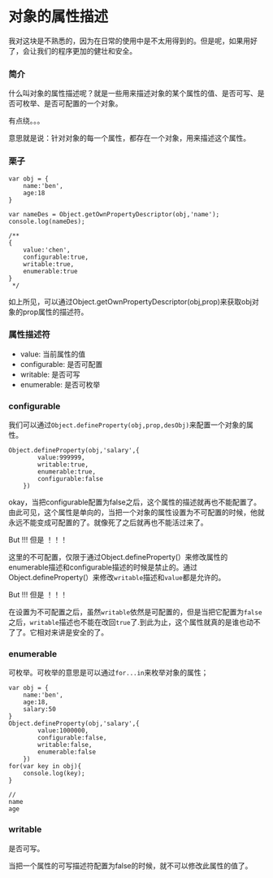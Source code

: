 # 对象的属性描述

我对这块是不熟悉的，因为在日常的使用中是不太用得到的。但是呢，如果用好了，会让我们的程序更加的健壮和安全。

### 简介

什么叫对象的属性描述呢？就是一些用来描述对象的某个属性的值、是否可写、是否可枚举、是否可配置的一个对象。

有点绕。。。

意思就是说：针对对象的每一个属性，都存在一个对象，用来描述这个属性。

### 栗子

    var obj = {
        name:'ben',
        age:18
    }

    var nameDes = Object.getOwnPropertyDescriptor(obj,'name');
    console.log(nameDes);

    /**
    {
        value:'chen',
        configurable:true,
        writable:true,
        enumerable:true
    }
     */
    
如上所见，可以通过Object.getOwnPropertyDescriptor(obj,prop)来获取obj对象的prop属性的描述符。

### 属性描述符

- value: 当前属性的值
- configurable: 是否可配置
- writable: 是否可写
- enumerable: 是否可枚举

### configurable

我们可以通过`Object.defineProperty(obj,prop,desObj)`来配置一个对象的属性。

    Object.defineProperty(obj,'salary',{
            value:999999,
            writable:true,
            enumerable:true,
            configurable:false
        })

okay，当把configurable配置为false之后，这个属性的描述就再也不能配置了。由此可见，这个属性是单向的，当把一个对象的属性设置为不可配置的时候，他就永远不能变成可配置的了。就像死了之后就再也不能活过来了。

But !!!  但是 ！！！

这里的不可配置，仅限于通过Object.defineProperty(）来修改属性的enumerable描述和configurable描述的时候是禁止的。通过Object.defineProperty(）来修改`writable`描述和`value`都是允许的。

But !!! 但是 ！！！

在设置为不可配置之后，虽然`writable`依然是可配置的，但是当把它配置为`false`之后，`writable`描述也不能在改回`true`了.到此为止，这个属性就真的是谁也动不了了。它相对来讲是安全的了。

### enumerable

可枚举。可枚举的意思是可以通过`for...in`来枚举对象的属性；

    var obj = {
        name:'ben',
        age:18,
        salary:50
    }
    Object.defineProperty(obj,'salary',{
            value:1000000,
            configurable:false,
            writable:false,
            enumerable:false
        })
    for(var key in obj){
        console.log(key);
    }

    //
    name
    age

### writable

是否可写。

当把一个属性的可写描述符配置为false的时候，就不可以修改此属性的值了。
